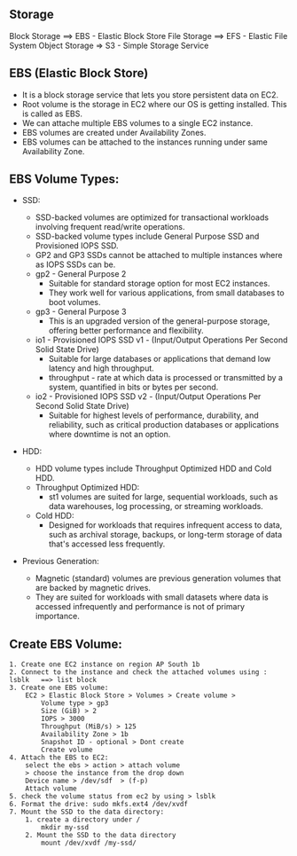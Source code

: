 
## Storage

Block Storage ==> EBS - Elastic Block Store
File Storage  ==> EFS - Elastic File System
Object Storage => S3 - Simple Storage Service

## EBS (Elastic Block Store)

 - It is a block storage service that lets you store persistent data on EC2.
 - Root volume is the storage in EC2 where our OS is getting installed. This is called as EBS.
 - We can attache multiple EBS volumes to a single EC2 instance.
 - EBS volumes are created under Availability Zones.
 - EBS volumes can be attached to the instances running under same Availability Zone.
 
## EBS Volume Types:
 - SSD:
	- SSD-backed volumes are optimized for transactional workloads involving frequent read/write operations.
	- SSD-backed volume types include General Purpose SSD and Provisioned IOPS SSD.
	- GP2 and GP3 SSDs cannot be attached to multiple instances where as IOPS SSDs can be.
	- gp2 - General Purpose 2
		- Suitable for standard storage option for most EC2 instances. 
		- They work well for various applications, from small databases to boot volumes.
	- gp3 - General Purpose 3
		- This is an upgraded version of the general-purpose storage, offering better performance and flexibility.
	- io1 - Provisioned IOPS SSD v1 - (Input/Output Operations Per Second Solid State Drive)
		- Suitable for large databases or applications that demand low latency and high throughput.
		- throughput - rate at which data is processed or transmitted by a system, quantified in bits or bytes per second.
	- io2 - Provisioned IOPS SSD v2 - (Input/Output Operations Per Second Solid State Drive)
		- Suitable for highest levels of performance, durability, and reliability, such as critical production databases or applications where downtime is not an option.

 - HDD:
	- HDD volume types include Throughput Optimized HDD and Cold HDD.
	- Throughput Optimized HDD:
		- st1 volumes are suited for large, sequential workloads, such as data warehouses, log processing, or streaming workloads.
	- Cold HDD:
		- Designed for workloads that requires infrequent access to data, such as archival storage, backups, or long-term storage of data that's accessed less frequently.
			
 - Previous Generation:
	- Magnetic (standard) volumes are previous generation volumes that are backed by magnetic drives. 
	- They are suited for workloads with small datasets where data is accessed infrequently and performance is not of primary importance. 

## Create EBS Volume:

	1. Create one EC2 instance on region AP South 1b
	2. Connect to the instance and check the attached volumes using : lsblk   ==> list block
	3. Create one EBS volume: 
		EC2 > Elastic Block Store > Volumes > Create volume > 
			Volume type > gp3
			Size (GiB) > 2
			IOPS > 3000
			Throughput (MiB/s) > 125
			Availability Zone > 1b
			Snapshot ID - optional > Dont create
			Create volume
	4. Attach the EBS to EC2:
		select the ebs > action > attach volume
		> choose the instance from the drop down
		Device name > /dev/sdf  > (f-p)
		Attach volume 
	5. check the volume status from ec2 by using > lsblk
	6. Format the drive: sudo mkfs.ext4 /dev/xvdf
	7. Mount the SSD to the data directory:
		1. create a directory under /
			mkdir my-ssd
		2. Mount the SSD to the data directory	
			mount /dev/xvdf /my-ssd/

